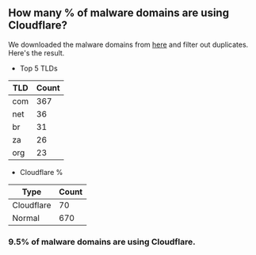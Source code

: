 ## How many % of malware domains are using Cloudflare?


We downloaded the malware domains from [here](https://urlhaus.abuse.ch) and filter out duplicates.
Here's the result.


[//]: # (start replacement)


- Top 5 TLDs

| TLD | Count |
| --- | --- |
| com | 367 |
| net | 36 |
| br | 31 |
| za | 26 |
| org | 23 |


- Cloudflare %

| Type | Count |
| --- | --- |
| Cloudflare | 70 |
| Normal | 670 |


### 9.5% of malware domains are using Cloudflare.